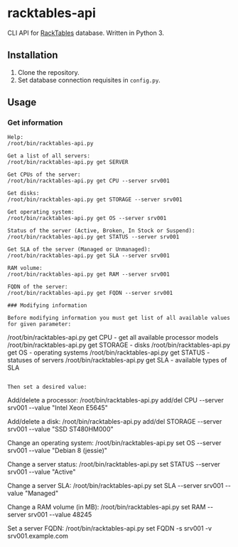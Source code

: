 # racktables-api

CLI API for [RackTables](https://www.racktables.org/) database. Written in Python 3.

## Installation

1. Clone the repository.
2. Set database connection requisites in `config.py`.

## Usage

### Get information

```
Help:
/root/bin/racktables-api.py

Get a list of all servers:
/root/bin/racktables-api.py get SERVER

Get CPUs of the server:
/root/bin/racktables-api.py get CPU --server srv001

Get disks:
/root/bin/racktables-api.py get STORAGE --server srv001

Get operating system:
/root/bin/racktables-api.py get OS --server srv001

Status of the server (Active, Broken, In Stock or Suspend):
/root/bin/racktables-api.py get STATUS --server srv001

Get SLA of the server (Managed or Unmanaged):
/root/bin/racktables-api.py get SLA --server srv001

RAM volume:
/root/bin/racktables-api.py get RAM --server srv001

FQDN of the server:
/root/bin/racktables-api.py get FQDN --server srv001

### Modifying information

Before modifying information you must get list of all available values for given parameter:

```
/root/bin/racktables-api.py get CPU     - get all available processor models
/root/bin/racktables-api.py get STORAGE - disks
/root/bin/racktables-api.py get OS      - operating systems
/root/bin/racktables-api.py get STATUS  - statuses of servers
/root/bin/racktables-api.py get SLA     - available types of SLA
```

Then set a desired value:

```
Add/delete a processor:
/root/bin/racktables-api.py add/del CPU --server srv001 --value "Intel Xeon E5645"

Add/delete a disk:
/root/bin/racktables-api.py add/del STORAGE --server srv001 --value "SSD ST480HM000"

Change an operating system:
/root/bin/racktables-api.py set OS --server srv001 --value "Debian 8 (jessie)"

Change a server status:
/root/bin/racktables-api.py set STATUS --server srv001 --value "Active"

Change a server SLA:
/root/bin/racktables-api.py set SLA --server srv001 --value "Managed"

Change a RAM volume (in MB):
/root/bin/racktables-api.py set RAM --server srv001 --value 48245

Set a server FQDN:
/root/bin/racktables-api.py set FQDN -s srv001 -v srv001.example.com
